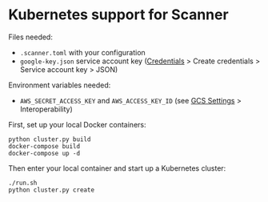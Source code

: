 # Kubernetes support for Scanner

Files needed:
- `.scanner.toml` with your configuration
- `google-key.json` service account key ([Credentials](https://console.cloud.google.com/apis/credentials) > Create credentials > Service account key > JSON)

Environment variables needed:
- `AWS_SECRET_ACCESS_KEY` and `AWS_ACCESS_KEY_ID` (see [GCS Settings](https://console.cloud.google.com/storage/settings?project=visualdb-1046) > Interoperability)

First, set up your local Docker containers:
```
python cluster.py build
docker-compose build
docker-compose up -d
```

Then enter your local container and start up a Kubernetes cluster:
```
./run.sh
python cluster.py create
```
